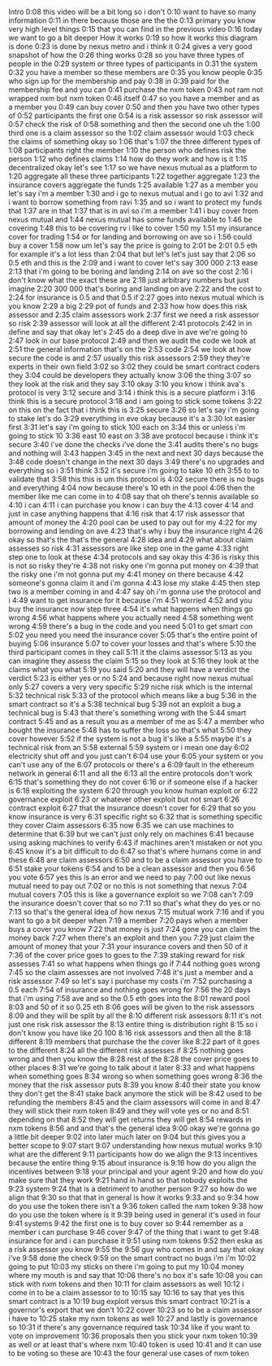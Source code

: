 Intro
0:08
this video will be a bit long so i don't
0:10
want to have so many information
0:11
in there because those are the the
0:13
primary you know very high level things
0:15
that you can find in the previous video
0:16
today we want to go a bit deeper
How it works
0:19
so how it works this diagram is done
0:23
is done by nexus metro and i think it
0:24
gives a very good snapshot of how the
0:26
thing works
0:28
so you have three types of people in the
0:29
system or three types of participants in
0:31
the system
0:32
you have a member so these members are
0:35
you know people
0:35
who sign up for the membership and pay
0:38
in
0:39
paid for the membership fee and you can
0:41
purchase the nxm token
0:43
not ram not wrapped nxm but nxm token
0:46
itself
0:47
so you have a member and as a member you
0:49
can buy cover
0:50
and then you have two other types of
0:52
participants the first one
0:54
is a risk assessor so risk assessor will
0:57
check the risk of
0:58
something and then the second one uh the
1:00
third one is a claim assessor so the
1:02
claim assessor would
1:03
check the claims of something okay so
1:06
that's
1:07
the three different types of
1:08
participants right the member
1:10
the person who defines risk the person
1:12
who defines claims
1:14
how do they work and how is it
1:15
decentralized okay let's see
1:17
so we have nexus mutual as a platform to
1:20
aggregate all these three participants
1:22
together aggregate
1:23
the insurance covers aggregate the funds
1:25
available
1:27
as a member you let's say i'm a member
1:30
and i go to nexus mutual and i go to avi
1:32
and i want to borrow something from ravi
1:35
and so i want to protect my funds that
1:37
are in that
1:37
that is in avi so i'm a member
1:41
i buy cover from nexus mutual and
1:44
nexus mutual has some funds available to
1:46
be covering
1:48
this to be covering rv i like to cover
1:50
my
1:51
my insurance cover for trading
1:54
or for landing and borrowing on ave so i
1:56
could buy a cover
1:58
now um let's say the price is going to
2:01
be
2:01
0.5 eth for example it's a lot less than
2:04
that but let's let's just say that
2:06
so 0.5 eth and this is the
2:09
and i want to cover let's say 300 000
2:13
ease
2:13
that i'm going to be boring and landing
2:14
on ave so the cost
2:16
i don't know what the exact these are
2:18
just arbitrary numbers but just imagine
2:20
300 000 that's boring and landing on ave
2:22
and the cost to
2:24
for insurance is 0.5 and that 0.5 if
2:27
goes into nexus mutual which is you know
2:29
a big
2:29
pot of funds and
2:33
how how does this risk assessor and
2:35
claim assessors work
2:37
first we need a risk assessor so risk
2:39
assessor will look at all the different
2:41
protocols
2:42
in in define and say that okay let's
2:45
do a deep dive in ave we're going to
2:47
look in our base protocol
2:49
and then we audit the code we look at
2:51
the general information that's on the
2:53
code
2:54
we look at how secure the code is and
2:57
usually this risk assessors
2:59
they they're experts in their own field
3:02
so
3:02
they could be smart contract coders they
3:04
could be developers they actually know
3:06
the thing
3:07
so they look at the risk and they say
3:10
okay
3:10
you know i think ava's protocol is very
3:12
secure and
3:14
i think this is a secure platform i
3:16
think this is a secure protocol
3:18
and i am going to stick some tokens
3:22
on this on the fact that i think this is
3:25
secure
3:26
so let's say i'm going to stake let's do
3:29
everything in eve okay because it's a
3:30
lot easier first
3:31
let's say i'm going to stick 100 each on
3:34
this or unless i'm going to stick 10
3:36
east 10 east on
3:38
ave protocol because i think it's secure
3:40
i've done the checks i've done the
3:41
audits there's no bugs and nothing will
3:43
happen
3:45
in the next and next 30 days because the
3:48
code doesn't change in the next 30 days
3:49
there's no upgrades and everything so i
3:51
think
3:52
it's secure i'm going to take 10 eth
3:55
to to validate that
3:58
this this is um this protocol is
4:02
secure there is no bugs and everything
4:04
now because there's 10 eth in the pool
4:06
then the member like me can come in to
4:08
say that oh there's tennis available so
4:10
i can
4:11
i can purchase you know i can buy the
4:13
cover
4:14
and just in case anything happens that
4:16
risk that
4:17
risk assessor that amount of money the
4:20
pool can be used to pay out for my
4:22
for my borrowing and lending on ave
4:23
that's why i buy the insurance right
4:26
okay so that's the that's the general
4:28
idea and
4:29
what about claim assesses so risk
4:31
assessors are like step one in the game
4:33
right step one to look at these
4:34
protocols and say okay this
4:36
is risky this is not so risky they're
4:38
not risky one i'm gonna put money on
4:39
that the risky one i'm not gonna put my
4:41
money on there because
4:42
someone's gonna claim it and i'm gonna
4:43
lose my stake
4:45
then step two is a member coming in and
4:47
say oh i'm gonna use the protocol and i
4:49
want to get insurance for it because i'm
4:51
worried
4:52
and you buy the insurance now step three
4:54
it's what happens when things go wrong
4:56
what happens where you actually need
4:58
something went wrong
4:59
there's a bug in the code and you need
5:01
to get smart con
5:02
you need you need the insurance cover
5:05
that's the entire point of buying
5:06
insurance
5:07
to cover your losses and that's where
5:10
the third participant comes in they call
5:11
it the claims assessor
5:13
as you can imagine they assess the claim
5:15
so they look at
5:16
they look at the claims what you what
5:19
you said
5:20
and they will have a verdict the verdict
5:23
is either yes or no
5:24
and because right now nexus mutual only
5:27
covers a very very specific
5:29
niche risk which is the internal
5:32
technical risk
5:33
of the protocol which means like a bug
5:36
in the smart contract so it's a
5:38
technical bug
5:39
not an exploit a bug a technical bug is
5:43
that there's something wrong with the
5:44
smart contract
5:45
and as a result you as a member of me as
5:47
a member who bought the insurance
5:48
has to suffer the loss so that's what
5:50
they cover however
5:52
if the system is not a bug it's like a
5:55
maybe it's a technical risk from an
5:58
external
5:59
system or i mean one day
6:02
electricity shut off and you just can't
6:04
use your
6:05
your system or you can't use any of the
6:07
protocols or there's a
6:09
fault in the ethereum network in general
6:11
and all the
6:13
all the entire protocols don't work
6:15
that's something they do not cover
6:16
or if someone else if a hacker is
6:18
exploiting the system
6:20
through you know human exploit or
6:22
governance exploit
6:23
or whatever other exploit but not smart
6:26
contract exploit
6:27
that the insurance doesn't cover for
6:29
that so you know insurance is very
6:31
specific right so
6:32
that is something specific they cover
Claim assessors
6:35
now
6:35
we can use machines to determine that
6:39
but we can't just only rely on machines
6:41
because using asking machines to verify
6:43
if machines aren't mistaken or not you
6:45
know it's a bit difficult to do
6:47
so that's where humans come in and these
6:48
are claim assessors
6:50
and to be a claim assessor you have to
6:51
stake your tokens
6:54
and to be a clean assessor and then you
6:56
you vote
6:57
yes this is an error and we need to pay
7:00
out like nexus mutual need to pay out
7:02
or no this is not something that nexus
7:04
mutual covers
7:05
this is like a governance exploit so we
7:08
can't
7:09
the insurance doesn't cover that so no
7:11
so that's what they do yes or no
7:13
so that's the general idea of how nexus
7:15
mutual work
7:16
and if you want to go a bit deeper when
7:19
a member
7:20
pays when a member buys a cover you know
7:22
that money is just
7:24
gone you can claim the money back
7:27
when there's an exploit and then you
7:29
just claim the amount of money that your
7:31
your insurance covers and then 50 of it
7:36
of the cover price goes to goes to the
7:39
staking reward for risk assesses
7:41
so what happens when things go if
7:44
nothing goes wrong
7:45
so the claim assesses are not involved
7:48
it's just a member and a risk assessor
7:49
so let's say i purchase my costs i'm
7:52
purchasing a 0.5 each
7:54
of insurance and nothing goes wrong for
7:56
the 20 days that i'm using
7:58
ave and so the 0.5 eth goes into the
8:01
reward pool
8:03
and 50 of it so 0.25 eth
8:06
goes will be given to the risk assessors
8:09
and they will be split by all the
8:10
different risk assessors
8:11
it's not just one risk risk assessor the
8:13
entire thing is distribution right
8:15
so i don't know you have like 20 100
8:16
risk assessors and then all the
8:18
different
8:19
members that purchase the the cover like
8:22
part of it goes to the different
8:24
all the different risk assesses if
8:25
nothing goes wrong and then you know the
8:28
rest of the
8:28
the cover price goes to other places
8:31
we're going to talk about it later
8:33
and what happens when something goes
8:34
wrong so when something goes wrong
8:36
the money that the risk assessor puts
8:39
you know
8:40
their state you know they don't get the
8:41
stake back anymore the stick will be
8:42
used to be refunding the members
8:45
and the claim assessors will come in and
8:47
they will stick their nxm token
8:49
and they will vote yes or no and
8:51
depending on that
8:52
they will get returns they will get
8:54
rewards in nxm tokens
8:56
and and that's the general idea
9:00
okay we're gonna go a little bit deeper
9:02
into later much later on
9:04
but this gives you a better scope to
9:07
start
9:07
understanding how nexus mutual works
9:10
what are the different
9:11
participants how do we align the
9:13
incentives because the entire thing
9:15
about insurance is
9:16
how do you align the incentives between
9:18
your principal and your agent
9:20
and how do you make sure that they work
9:21
hand in hand so that nobody exploits the
9:23
system
9:24
that is a detriment to another person
9:27
so how do we align that
9:30
so that that in general is how it works
9:33
and so
9:34
how do you use the token there isn't a
9:36
token called the nxm token
9:38
how do you use the token where is it
9:39
being used in general it's used in four
9:41
systems
9:42
the first one is to buy cover so
9:44
remember as a member i can purchase
9:46
cover
9:47
of the thing that i want to get
9:48
insurance for and i can purchase it
9:51
using nxm tokens
9:52
then eska as a risk assessor you know
9:55
the
9:56
guy who comes in and say that okay i've
9:58
done the check
9:59
on the smart contract no bugs i'm i'm
10:02
going to put
10:03
my sticks on there i'm going to put my
10:04
money where my mouth is and say that
10:06
there's no box it's safe
10:08
you can stick with nxm tokens and then
10:11
for claim assessors as well
10:12
i come in to be a claim assessor to to
10:15
say
10:16
to say that yes this smart contract is a
10:19
bug exploit versus this smart contract
10:21
is a governor's export that we don't
10:22
cover
10:23
so to be a claim assessor i have to
10:25
stake my nxm tokens as well
10:27
and lastly is governance so
10:31
if there's any governance required task
10:34
like if you want to vote on improvement
10:36
proposals then you stick your nxm token
10:39
as well or at least that's where nxm
10:40
token is used
10:41
and it can use to be voting so these are
10:43
the four general use cases of nxm token